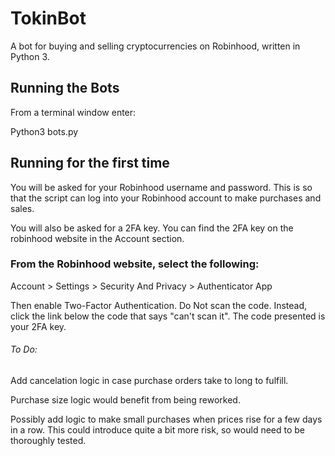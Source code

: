 # TokinBot
A bot for buying and selling cryptocurrencies on Robinhood, written in Python 3.


## Running the Bots
From a terminal window enter:

  Python3 bots.py


## Running for the first time

You will be asked for your Robinhood username and password. This is so that the script can log into your Robinhood account to make purchases and sales.

You will also be asked for a 2FA key. You can find the 2FA key on the robinhood website in the Account section.



### From the Robinhood website, select the following:

Account > Settings > Security And Privacy > Authenticator App

Then enable Two-Factor Authentication. Do Not scan the code. Instead, click the link below the code that says "can't scan it". The code presented is your 2FA key.

###### To Do:
Add cancelation logic in case purchase orders take to long to fulfill.

Purchase size logic would benefit from being reworked.

Possibly add logic to make small purchases when prices rise for a few days in a row. This could introduce quite a bit more risk, so would need to be thoroughly tested.
